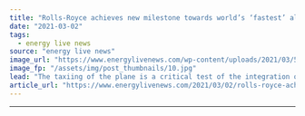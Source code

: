```yaml
---
title: "Rolls-Royce achieves new milestone towards world’s ‘fastest’ all-electric aircraft"
date: "2021-03-02"
tags: 
  - energy live news
source: "energy live news"
image_url: "https://www.energylivenews.com/wp-content/uploads/2021/03/50971852458_0731944ed9_c.jpg"
image_fp: "/assets/img/post_thumbnails/10.jpg"
lead: "The taxiing of the plane is a critical test of the integration of the aircraft’s propulsion system, ahead of actual flight-testing, which has been planned for the Spring"
article_url: "https://www.energylivenews.com/2021/03/02/rolls-royce-achieves-new-milestone-towards-worlds-fastest-all-electric-aircraft/"
---
```


---
